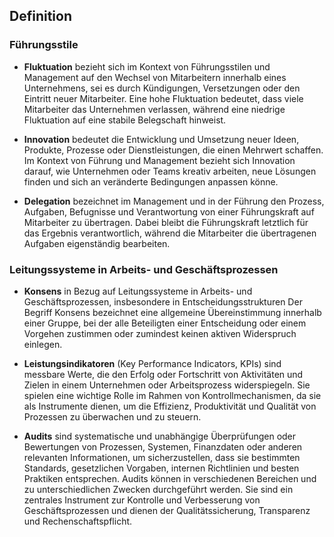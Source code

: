 ## Definition 
### Führungsstile
- **Fluktuation** bezieht sich im Kontext von Führungsstilen und Management auf den Wechsel von Mitarbeitern innerhalb eines Unternehmens, sei es durch Kündigungen, Versetzungen oder den Eintritt neuer Mitarbeiter. Eine hohe Fluktuation bedeutet, dass viele Mitarbeiter das Unternehmen verlassen, während eine niedrige Fluktuation auf eine stabile Belegschaft hinweist.

- **Innovation** bedeutet die Entwicklung und Umsetzung neuer Ideen, Produkte, Prozesse oder Dienstleistungen, die einen Mehrwert schaffen. Im Kontext von Führung und Management bezieht sich Innovation darauf, wie Unternehmen oder Teams kreativ arbeiten, neue Lösungen finden und sich an veränderte Bedingungen anpassen könne.
  
- **Delegation** bezeichnet im Management und in der Führung den Prozess, Aufgaben, Befugnisse und Verantwortung von einer Führungskraft auf Mitarbeiter zu übertragen. Dabei bleibt die Führungskraft letztlich für das Ergebnis verantwortlich, während die Mitarbeiter die übertragenen Aufgaben eigenständig bearbeiten.

### Leitungssysteme in Arbeits- und Geschäftsprozessen
- **Konsens** in Bezug auf Leitungssysteme in Arbeits- und Geschäftsprozessen, insbesondere in Entscheidungsstrukturen
Der Begriff Konsens bezeichnet eine allgemeine Übereinstimmung innerhalb einer Gruppe, bei der alle Beteiligten einer Entscheidung oder einem Vorgehen zustimmen oder zumindest keinen aktiven Widerspruch einlegen.

- **Leistungsindikatoren** (Key Performance Indicators, KPIs) sind messbare Werte, die den Erfolg oder Fortschritt von Aktivitäten und Zielen in einem Unternehmen oder Arbeitsprozess widerspiegeln. Sie spielen eine wichtige Rolle im Rahmen von Kontrollmechanismen, da sie als Instrumente dienen, um die Effizienz, Produktivität und Qualität von Prozessen zu überwachen und zu steuern.

- **Audits** sind systematische und unabhängige Überprüfungen oder Bewertungen von Prozessen, Systemen, Finanzdaten oder anderen relevanten Informationen, um sicherzustellen, dass sie bestimmten Standards, gesetzlichen Vorgaben, internen Richtlinien und besten Praktiken entsprechen. Audits können in verschiedenen Bereichen und zu unterschiedlichen Zwecken durchgeführt werden. Sie sind ein zentrales Instrument zur Kontrolle und Verbesserung von Geschäftsprozessen und dienen der Qualitätssicherung, Transparenz und Rechenschaftspflicht.